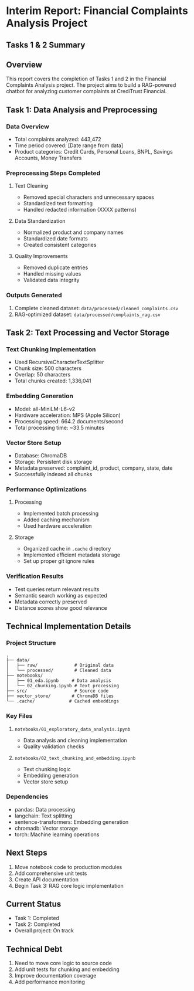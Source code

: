 # Interim Report: Financial Complaints Analysis Project

## Tasks 1 & 2 Summary

## Overview

This report covers the completion of Tasks 1 and 2 in the Financial Complaints Analysis project. The project aims to build a RAG-powered chatbot for analyzing customer complaints at CrediTrust Financial.

## Task 1: Data Analysis and Preprocessing

### Data Overview

- Total complaints analyzed: 443,472
- Time period covered: [Date range from data]
- Product categories: Credit Cards, Personal Loans, BNPL, Savings Accounts, Money Transfers

### Preprocessing Steps Completed

1. Text Cleaning

   - Removed special characters and unnecessary spaces
   - Standardized text formatting
   - Handled redacted information (XXXX patterns)

2. Data Standardization

   - Normalized product and company names
   - Standardized date formats
   - Created consistent categories

3. Quality Improvements
   - Removed duplicate entries
   - Handled missing values
   - Validated data integrity

### Outputs Generated

1. Complete cleaned dataset: `data/processed/cleaned_complaints.csv`
2. RAG-optimized dataset: `data/processed/complaints_rag.csv`

## Task 2: Text Processing and Vector Storage

### Text Chunking Implementation

- Used RecursiveCharacterTextSplitter
- Chunk size: 500 characters
- Overlap: 50 characters
- Total chunks created: 1,336,041

### Embedding Generation

- Model: all-MiniLM-L6-v2
- Hardware acceleration: MPS (Apple Silicon)
- Processing speed: 664.2 documents/second
- Total processing time: ~33.5 minutes

### Vector Store Setup

- Database: ChromaDB
- Storage: Persistent disk storage
- Metadata preserved: complaint_id, product, company, state, date
- Successfully indexed all chunks

### Performance Optimizations

1. Processing

   - Implemented batch processing
   - Added caching mechanism
   - Used hardware acceleration

2. Storage
   - Organized cache in `.cache` directory
   - Implemented efficient metadata storage
   - Set up proper git ignore rules

### Verification Results

- Test queries return relevant results
- Semantic search working as expected
- Metadata correctly preserved
- Distance scores show good relevance

## Technical Implementation Details

### Project Structure

```
.
├── data/
│   ├── raw/              # Original data
│   └── processed/        # Cleaned data
├── notebooks/
│   ├── 01_eda.ipynb     # Data analysis
│   └── 02_chunking.ipynb # Text processing
├── src/                  # Source code
├── vector_store/        # ChromaDB files
└── .cache/             # Cached embeddings
```

### Key Files

1. `notebooks/01_exploratory_data_analysis.ipynb`

   - Data analysis and cleaning implementation
   - Quality validation checks

2. `notebooks/02_text_chunking_and_embedding.ipynb`
   - Text chunking logic
   - Embedding generation
   - Vector store setup

### Dependencies

- pandas: Data processing
- langchain: Text splitting
- sentence-transformers: Embedding generation
- chromadb: Vector storage
- torch: Machine learning operations

## Next Steps

1. Move notebook code to production modules
2. Add comprehensive unit tests
3. Create API documentation
4. Begin Task 3: RAG core logic implementation

## Current Status

- Task 1: Completed
- Task 2: Completed
- Overall project: On track

## Technical Debt

1. Need to move core logic to source code
2. Add unit tests for chunking and embedding
3. Improve documentation coverage
4. Add performance monitoring
